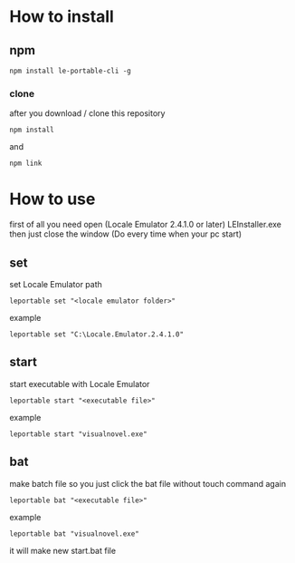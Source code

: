 # How to install

## npm
```
npm install le-portable-cli -g
```
### clone
after you download / clone this repository
```
npm install
```
and
```
npm link
```

# How to use

first of all you need open (Locale Emulator 2.4.1.0 or later) LEInstaller.exe then just close the window (Do every time when your pc start)

## set

set Locale Emulator path

```
leportable set "<locale emulator folder>"
```

example
```
leportable set "C:\Locale.Emulator.2.4.1.0"
```

## start
start executable with Locale Emulator
```
leportable start "<executable file>"
```
example
```
leportable start "visualnovel.exe"
```
## bat
make batch file so you just click the bat file without touch command again
```
leportable bat "<executable file>"
```
example
```
leportable bat "visualnovel.exe"
```
it will make new start.bat file